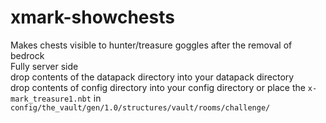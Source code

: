 # xmark-showchests
Makes chests visible to hunter/treasure goggles after the removal of bedrock<br>
Fully server side<br>
drop contents of the datapack directory into your datapack directory<br>
drop contents of config directory into your config directory or place the `x-mark_treasure1.nbt` in `config/the_vault/gen/1.0/structures/vault/rooms/challenge/`